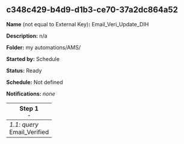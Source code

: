 ## c348c429-b4d9-d1b3-ce70-37a2dc864a52

**Name** (not equal to External Key)**:** Email_Veri_Update_DIH

**Description:** n/a

**Folder:** my automations/AMS/

**Started by:** Schedule

**Status:** Ready

**Schedule:** Not defined

**Notifications:** _none_


| Step 1<br>_<small>-</small>_ |
| --- |
| _1.1: query_<br>Email_Verified |
